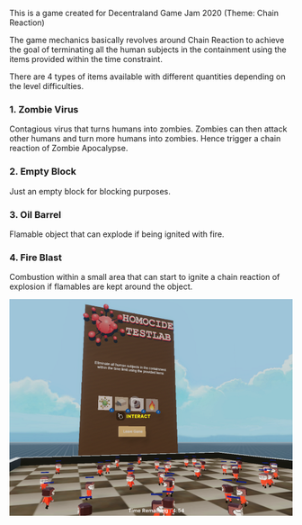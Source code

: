 This is a game created for Decentraland Game Jam 2020 (Theme: Chain Reaction)

The game mechanics basically revolves around Chain Reaction to achieve the goal of terminating all the human subjects in the containment using the items provided within the time constraint. 

There are 4 types of items available with different quantities depending on the level difficulties. 

### 1. Zombie Virus
Contagious virus that turns humans into zombies. Zombies can then attack other humans and turn more humans into zombies. Hence trigger a chain reaction of Zombie Apocalypse.

### 2. Empty Block
Just an empty block for blocking purposes.

### 3. Oil Barrel
Flamable object that can explode if being ignited with fire. 

### 4. Fire Blast
Combustion within a small area that can start to ignite a chain reaction of explosion if flamables are kept around the object.

![screenshot](https://github.com/tensaix2j/decentraland_cr/blob/master/screenshot/homocide_testlab_ss.png?raw=true)
